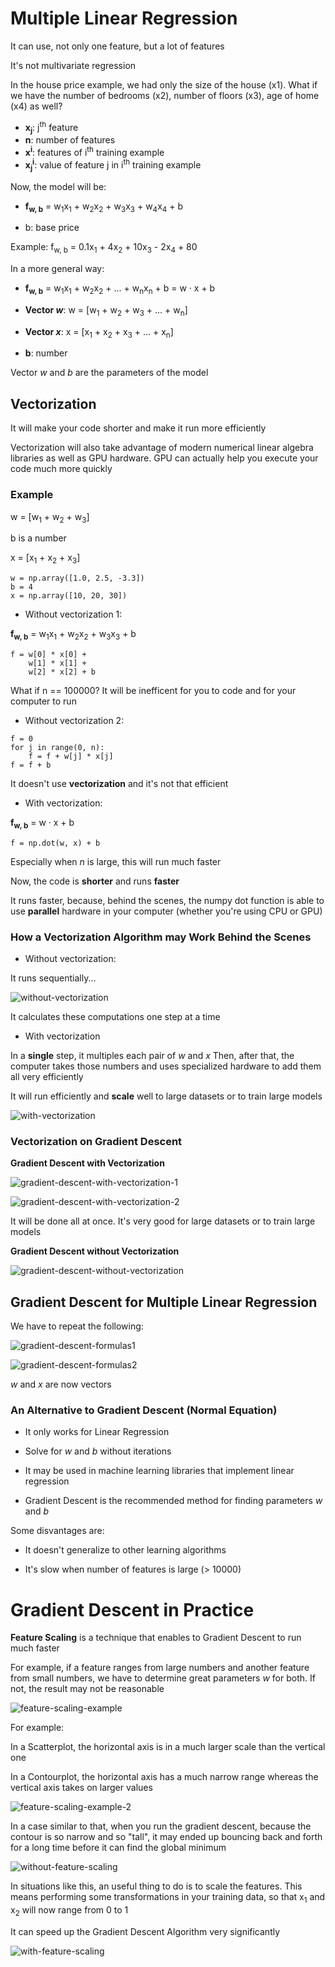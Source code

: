# Multiple Linear Regression

It can use, not only one feature, but a lot of features

It's not multivariate regression

In the house price example, we had only the size of the house (x1). What if we have the number of bedrooms (x2), number of floors (x3), age of home (x4) as well?

* **x<sub>j</sub>**: j<sup>th</sup> feature
* **n**: number of features
* **x<sup>i</sup>**: features of i<sup>th</sup> training example
* **x<sub>j</sub><sup>i</sup>**: value of feature j in i<sup>th</sup> training example

Now, the model will be:

* **f<sub>w, b</sub>** = w<sub>1</sub>x<sub>1</sub> + w<sub>2</sub>x<sub>2</sub> + w<sub>3</sub>x<sub>3</sub> + w<sub>4</sub>x<sub>4</sub> + b

* b: base price

Example: f<sub>w, b</sub> = 0.1x<sub>1</sub> + 4x<sub>2</sub> + 10x<sub>3</sub> - 2x<sub>4</sub> + 80


In a more general way:

* **f<sub>w, b</sub>** = w<sub>1</sub>x<sub>1</sub> + w<sub>2</sub>x<sub>2</sub> + ... + w<sub>n</sub>x<sub>n</sub> + b = w · x + b

* **Vector *w***: w = [w<sub>1</sub> + w<sub>2</sub> + w<sub>3</sub> + ... + w<sub>n</sub>]

* **Vector *x***: x = [x<sub>1</sub> + x<sub>2</sub> + x<sub>3</sub> + ... + x<sub>n</sub>]
 
* **b**: number


Vector *w* and *b* are the parameters of the model


## Vectorization

It will make your code shorter and make it run more efficiently

Vectorization will also take advantage of modern numerical linear algebra libraries as well as GPU hardware. GPU can actually help you execute your code much more quickly

### Example

w = [w<sub>1</sub> + w<sub>2</sub> + w<sub>3</sub>]

b is a number

x = [x<sub>1</sub> + x<sub>2</sub> + x<sub>3</sub>]

```
w = np.array([1.0, 2.5, -3.3])
b = 4
x = np.array([10, 20, 30])
```

* Without vectorization 1:

**f<sub>w, b</sub>** = w<sub>1</sub>x<sub>1</sub> + w<sub>2</sub>x<sub>2</sub> + w<sub>3</sub>x<sub>3</sub> + b

```
f = w[0] * x[0] +
    w[1] * x[1] +
    w[2] * x[2] + b
```

What if n == 100000? It will be inefficent for you to code and for your computer to run


* Without vectorization 2:

```
f = 0
for j in range(0, n):
    f = f + w[j] * x[j]
f = f + b
```

It doesn't use **vectorization** and it's not that efficient


* With vectorization:

**f<sub>w, b</sub>** = w · x + b

```
f = np.dot(w, x) + b
```

Especially when *n* is large, this will run much faster

Now, the code is **shorter** and runs **faster**

It runs faster, because, behind the scenes, the numpy dot function is able to use **parallel** hardware in your computer (whether you're using CPU or GPU)


### How a Vectorization Algorithm may Work Behind the Scenes

* Without vectorization:

It runs sequentially...

![without-vectorization](/Machine%20Learning%20Specialization/Supervised%20Machine%20Learning%20Regression%20and%20Classification/assets/module2/without_vectorization_1.png)

It calculates these computations one step at a time

* With vectorization

In a **single** step, it multiples each pair of *w* and *x*
Then, after that, the computer takes those numbers and uses specialized hardware to add them all very efficiently

It will run efficiently and **scale** well to large datasets or to train large models

![with-vectorization](/Machine%20Learning%20Specialization/Supervised%20Machine%20Learning%20Regression%20and%20Classification/assets/module2/with_vectorization.png)

### Vectorization on Gradient Descent

**Gradient Descent with Vectorization**

![gradient-descent-with-vectorization-1](/Machine%20Learning%20Specialization/Supervised%20Machine%20Learning%20Regression%20and%20Classification/assets/module2/gradient_descent_with_vectorization1.png)

![gradient-descent-with-vectorization-2](/Machine%20Learning%20Specialization/Supervised%20Machine%20Learning%20Regression%20and%20Classification/assets/module2/gradient_descent_with_vectorization2.png)

It will be done all at once. It's very good for large datasets or to train large models


**Gradient Descent without Vectorization**

![gradient-descent-without-vectorization](/Machine%20Learning%20Specialization/Supervised%20Machine%20Learning%20Regression%20and%20Classification/assets/module2/gradient_descent_without_vectorization.png)


## Gradient Descent for Multiple Linear Regression

We have to repeat the following:

![gradient-descent-formulas1](/Machine%20Learning%20Specialization/Supervised%20Machine%20Learning%20Regression%20and%20Classification/assets/module2/gradient_descent_formulas1.png)

![gradient-descent-formulas2](/Machine%20Learning%20Specialization/Supervised%20Machine%20Learning%20Regression%20and%20Classification/assets/module2/gradient_descent_formulas2.png)

*w* and *x* are now vectors


### An Alternative to Gradient Descent (Normal Equation)

* It only works for Linear Regression

* Solve for *w* and *b* without iterations

* It may be used in machine learning libraries that implement linear regression

* Gradient Descent is the recommended method for finding parameters *w* and *b*

Some disvantages are:

* It doesn't generalize to other learning algorithms

* It's slow when number of features is large (> 10000)


# Gradient Descent in Practice

**Feature Scaling** is a technique that enables to Gradient Descent to run much faster

For example, if a feature ranges from large numbers and another feature from small numbers, we have to determine great parameters *w* for both. If not, the result may not be reasonable

![feature-scaling-example](/Machine%20Learning%20Specialization/Supervised%20Machine%20Learning%20Regression%20and%20Classification/assets/module2/feature_scaling1.png)


For example:

In a Scatterplot, the horizontal axis is in a much larger scale than the vertical one

In a Contourplot, the horizontal axis has a much narrow range whereas the vertical axis takes on larger values

![feature-scaling-example-2](/Machine%20Learning%20Specialization/Supervised%20Machine%20Learning%20Regression%20and%20Classification/assets/module2/feature_scaling2.png)

In a case similar to that, when you run the gradient descent, because the contour is so narrow and so "tall", it may ended up bouncing back and forth for a long time before it can find the global minimum

![without-feature-scaling](/Machine%20Learning%20Specialization/Supervised%20Machine%20Learning%20Regression%20and%20Classification/assets/module2/without_feature_scaling.png)

In situations like this, an useful thing to do is to scale the features. This means performing some transformations in your training data, so that x<sub>1</sub> and x<sub>2</sub> will now range from 0 to 1

It can speed up the Gradient Descent Algorithm very significantly

![with-feature-scaling](/Machine%20Learning%20Specialization/Supervised%20Machine%20Learning%20Regression%20and%20Classification/assets/module2/with_feature_scaling.png)